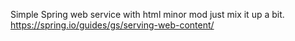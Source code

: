 Simple Spring web service with html minor mod just mix it up a bit.
https://spring.io/guides/gs/serving-web-content/
